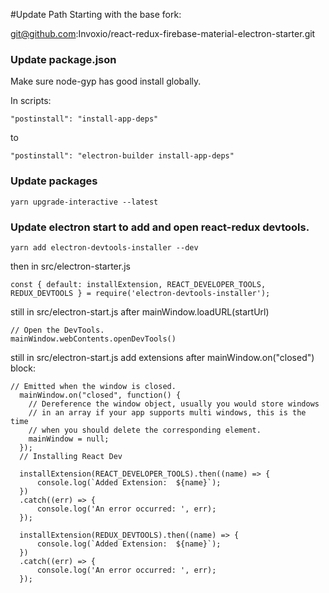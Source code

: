 #Update Path
Starting with the base fork: 

git@github.com:Invoxio/react-redux-firebase-material-electron-starter.git

### Update package.json
Make sure node-gyp has good install globally.

In scripts: <br>

```
"postinstall": "install-app-deps"
``` 
to 

```
"postinstall": "electron-builder install-app-deps"
```

### Update packages
```yarn upgrade-interactive --latest```

### Update electron start to add and open react-redux devtools.

```
yarn add electron-devtools-installer --dev
```
then in src/electron-starter.js

```
const { default: installExtension, REACT_DEVELOPER_TOOLS, REDUX_DEVTOOLS } = require('electron-devtools-installer');
```

still in src/electron-start.js after mainWindow.loadURL(startUrl)

```
// Open the DevTools.
mainWindow.webContents.openDevTools()
```

still in src/electron-start.js add extensions after mainWindow.on("closed") block:

```
// Emitted when the window is closed.
  mainWindow.on("closed", function() {
    // Dereference the window object, usually you would store windows
    // in an array if your app supports multi windows, this is the time
    // when you should delete the corresponding element.
    mainWindow = null;
  });
  // Installing React Dev

  installExtension(REACT_DEVELOPER_TOOLS).then((name) => {
      console.log(`Added Extension:  ${name}`);
  })
  .catch((err) => {
      console.log('An error occurred: ', err);
  });

  installExtension(REDUX_DEVTOOLS).then((name) => {
      console.log(`Added Extension:  ${name}`);
  })
  .catch((err) => {
      console.log('An error occurred: ', err);
  });
```

  